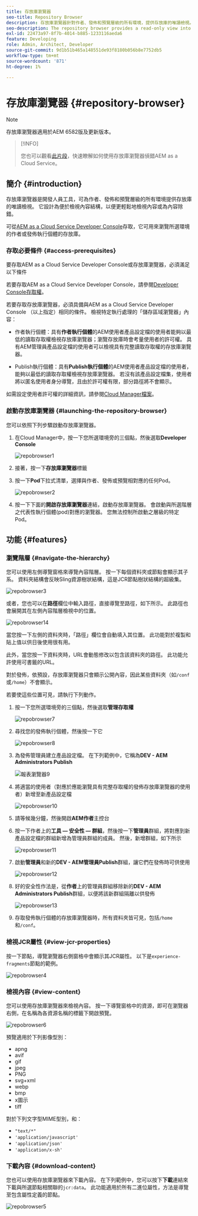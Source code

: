 ```yaml
---
title: 存放庫瀏覽器
seo-title: Repository Browser
description: 存放庫瀏覽器針對作者、發佈和預覽層級的所有環境，提供存放庫的唯讀檢視。
seo-description: The repository browser provides a read-only view into the repository for all environments on author, publish, and preview tiers.
exl-id: 22473a97-8f7b-4014-b885-1233116aeda6
feature: Developing
role: Admin, Architect, Developer
source-git-commit: 9d1b51b465a148551de93f8180b056b8e7752db5
workflow-type: tm+mt
source-wordcount: '871'
ht-degree: 1%

---
```


# 存放庫瀏覽器 {#repository-browser}

>[!NOTE]
>
>存放庫瀏覽器適用於AEM 6582版及更新版本。

>[!INFO]
>
>您也可以觀看[此片段](https://experienceleague.adobe.com/docs/experience-manager-learn/cloud-service/debugging/debugging-aem-as-a-cloud-service/repository-browser.html)，快速瞭解如何使用存放庫瀏覽器偵錯AEM as a Cloud Service。

## 簡介 {#introduction}

存放庫瀏覽器是開發人員工具，可為作者、發佈和預覽層級的所有環境提供存放庫的唯讀檢視。 它設計為便於檢視內容結構，以便更輕鬆地檢視內容或為內容除錯。

可從[AEM as a Cloud Service Developer Console](/help/implementing/developing/introduction/development-guidelines.md#crxde-lite-and-developer-console)存取，它可用來瀏覽所選環境的作者或發佈執行個體的存放庫。

### 存取必要條件 {#access-prerequisites}

要存取AEM as a Cloud Service Developer Console或存放庫瀏覽器，必須滿足以下條件

若要存取AEM as a Cloud Service Developer Console，請參閱[Developer Console存取權](https://experienceleague.adobe.com/en/docs/experience-manager-learn/cloud-service/debugging/debugging-aem-as-a-cloud-service/developer-console#developer-console-access)。

若要存取存放庫瀏覽器，必須具備與AEM as a Cloud Service Developer Console （以上指定）相同的條件。 檢視特定執行處理的「儲存區域瀏覽器」內容：

* 作者執行個體：具有&#x200B;**作者執行個體**&#x200B;的AEM使用者產品設定檔的使用者能夠以最低的讀取存取權檢視存放庫瀏覽器；瀏覽存放庫時會考量使用者的許可權。 具有AEM管理員產品設定檔的使用者可以檢視具有完整讀取存取權的存放庫瀏覽器。

* Publish執行個體：具有&#x200B;**Publish執行個體**&#x200B;的AEM使用者產品設定檔的使用者，能夠以最低的讀取存取權檢視存放庫瀏覽器。 若沒有該產品設定檔集，使用者將以匿名使用者身分導覽，且由於許可權有限，部分路徑將不會顯示。

如需設定使用者許可權的詳細資訊，請參閱[Cloud Manager檔案](https://experienceleague.adobe.com/docs/experience-manager-cloud-manager/content/requirements/users-and-roles.html)。

### 啟動存放庫瀏覽器 {#launching-the-repository-browser}

您可以依照下列步驟啟動存放庫瀏覽器。

1. 在Cloud Manager中，按一下您所選環境旁的三個點，然後選取&#x200B;**Developer Console**

   ![repobrowser1](/help/implementing/developing/tools/assets/repobrowser1.png)

1. 接著，按一下&#x200B;**存放庫瀏覽器**&#x200B;標籤
1. 按一下&#x200B;**Pod**&#x200B;下拉式清單，選擇與作者、發佈或預覽相對應的任何Pod。

   ![repobrowser2](/help/implementing/developing/tools/assets/repobrowser2.png)

1. 按一下下面的&#x200B;**開啟存放庫瀏覽器**&#x200B;連結，啟動存放庫瀏覽器。 會啟動與所選階層之代表性執行個體(pod)對應的瀏覽器。 您無法控制所啟動之層級的特定Pod。

## 功能 {#features}

### 瀏覽階層 {#navigate-the-hierarchy}

您可以使用左側導覽窗格來導覽內容階層。 按一下每個資料夾或節點會顯示其子系。 資料夾結構會反映Sling資源樹狀結構，這是JCR節點樹狀結構的超級集。

![repobrowser3](/help/implementing/developing/tools/assets/repobrowser3.png)

或者，您也可以在&#x200B;**路徑**&#x200B;欄位中輸入路徑，直接導覽至路徑，如下所示。 此路徑也會展開其在左側內容階層檢視中的位置。

![repobrowser14](/help/implementing/developing/tools/assets/repobrowser14.png)

當您按一下左側的資料夾時，「路徑」欄位會自動填入其位置。 此功能對於複製和貼上值以供日後使用很有用。

此外，當您按一下資料夾時，URL會動態修改以包含該資料夾的路徑。 此功能允許使用可書籤的URL。

對於發佈，依預設，存放庫瀏覽器只會顯示公開內容，因此某些資料夾（如`/conf`或`/home`）不會顯示。

若要使這些位置可見，請執行下列動作。

1. 按一下您所選環境旁的三個點，然後選取&#x200B;**管理存取權**

   ![repobrowser7](/help/implementing/developing/tools/assets/repobrowser7.png)

1. 尋找您的發佈執行個體，然後按一下它

   ![repobrowser8](/help/implementing/developing/tools/assets/repobrowser8.png)

1. 為發佈管理員建立產品設定檔。 在下列範例中，它稱為&#x200B;**DEV - AEM Administrators Publish**

   ![報表瀏覽器9](/help/implementing/developing/tools/assets/repobrowser9.png)

1. 將適當的使用者（對應於應能瀏覽具有完整存取權的發佈存放庫瀏覽器的使用者）新增至新產品設定檔

   ![repobrowser10](/help/implementing/developing/tools/assets/repobrowser10.png)

1. 請等候幾分鐘，然後開啟&#x200B;**AEM作者**&#x200B;主控台
1. 按一下作者上的&#x200B;**工具 — 安全性 — 群組**，然後按一下&#x200B;**管理員**&#x200B;群組，將對應到新產品設定檔的群組新增為管理員群組的成員。 然後，新增群組，如下所示

   ![repobrowser11](/help/implementing/developing/tools/assets/repobrowser11.png)

1. 啟動&#x200B;**管理員**&#x200B;和新的&#x200B;**DEV - AEM管理員Publish**&#x200B;群組，讓它們在發佈時可供使用

   ![repobrowser12](/help/implementing/developing/tools/assets/repobrowser12.png)

1. 好的安全性作法是，從&#x200B;**作者**&#x200B;上的管理員群組移除新的&#x200B;**DEV - AEM Administrators Publish**&#x200B;群組，以便將該新群組隔離以供發佈

   ![repobrowser13](/help/implementing/developing/tools/assets/repobrowser13.png)

1. 存取發佈執行個體的存放庫瀏覽器時，所有資料夾皆可見，包括`/home`和`/conf`。

### 檢視JCR屬性 {#view-jcr-properties}

按一下節點，導覽瀏覽器右側窗格中會顯示其JCR屬性。 以下是`experience-fragments`節點的範例。

![repobrowser4](/help/implementing/developing/tools/assets/repobrowser41.png)

### 檢視內容 {#view-content}

您可以使用存放庫瀏覽器來檢視內容。 按一下導覽窗格中的資源，即可在瀏覽器右側，在名稱為各資源名稱的標籤下開啟預覽。

![repobrowser6](/help/implementing/developing/tools/assets/repobrowser61.png)

預覽適用於下列影像型別：

* apng
* avif
* gif
* jpeg
* PNG
* svg+xml
* webp
* bmp
* x圖示
* tiff

對於下列文字型MIME型別，和：

* `"text/*"`
* `'application/javascript'`
* `'application/json'`
* `'application/x-sh'`

### 下載內容 {#download-content}

您也可以使用存放庫瀏覽器來下載內容。 在下列範例中，您可以按下&#x200B;**下載**&#x200B;連結來下載與所選節點相關聯的`jcr:data`。 此功能適用於所有二進位屬性，方法是導覽至包含屬性定義的節點。

![repobrowser5](/help/implementing/developing/tools/assets/repobrowser52.png)
